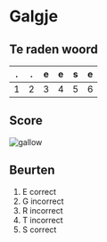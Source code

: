 # Galgje

## Te raden woord

|.|.|e|e|s|e|
|-|-|-|-|-|-|
|1|2|3|4|5|6|

## Score
![gallow](./images/4.png)

## Beurten

1. E correct
2. G incorrect
3. R incorrect
4. T incorrect
5. S correct
